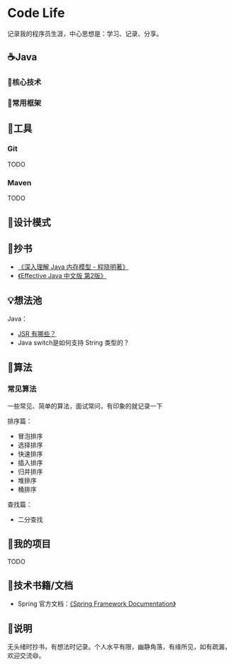 # Code Life

记录我的程序员生涯，中心思想是：学习、记录、分享。

## ☕Java

### 🧠核心技术

### 🎨常用框架

## 🔧工具

### Git

TODO

### Maven

TODO

## 🌈设计模式

## 🎫抄书

- [《深入理解 Java 内存模型 - 程晓明著》](/MD/Java/MemoryModel/README.md)
- [《Effective Java 中文版 第2版》](/MD/Java/EffectiveJava/README.md)

## 💡想法池

Java：

- [JSR 有哪些？](/MD/idea/Java/JSR规范概况一览.md)
- Java switch是如何支持 String 类型的？

## 📏算法

### 常见算法

一些常见、简单的算法，面试常问，有印象的就记录一下

排序篇：

- 冒泡排序
- 选择排序
- 快速排序
- 插入排序
- 归并排序
- 堆排序
- 桶排序

查找篇：

- 二分查找

## 🔗我的项目

TODO

## 📕技术书籍/文档

- Spring 官方文档：[《Spring Framework Documentation》](https://docs.spring.io/spring/docs/current/spring-framework-reference/)

## 🎈说明

无头绪时抄书，有想法时记录。个人水平有限，幽静角落，有缘所见，如有疏漏，欢迎交流😄。
